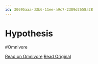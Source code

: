 ```yaml
---
id: 30695aaa-d3b6-11ee-a9c7-2389d2658a28
---
```


# Hypothesis
#Omnivore

[Read on Omnivore](https://omnivore.app/me/hypothesis-18ddf5658a1)
[Read Original](https://hypothes.is/a/_8I2pNOoEe6C__cZZiG0oA)


